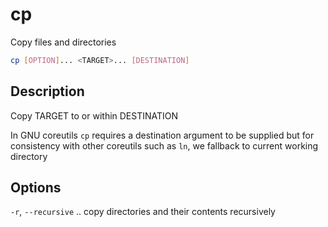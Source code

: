 # cp

Copy files and directories

```sh
cp [OPTION]... <TARGET>... [DESTINATION]
```

## Description
Copy TARGET to or within DESTINATION

In GNU coreutils `cp` requires a destination argument to be supplied but for consistency with other coreutils such as `ln`, we fallback to current working directory


## Options
`-r`, `--recursive`  ..  copy directories and their contents recursively